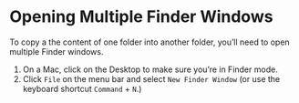 # Opening Multiple Finder Windows

To copy a the content of one folder into another folder, you’ll need to open multiple Finder windows.

1. On a Mac, click on the Desktop to make sure you’re in Finder mode. 
2. Click `File` on the menu bar and select `New Finder Window` \(or use the keyboard shortcut `Command` + `N`.\)


